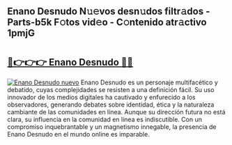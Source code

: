 ## Enano Desnudo N𝚞𝚎vos desn𝚞dos filtr𝚊dos - Parts-b5k F𝚘tos vid𝚎o - C𝚘ntenido atr𝚊ctivo 1pmjG

# <h2><a href="http://mbch8gb.tromn.icu/?c=Enano+Desnudo">🔗👉👉👉 Enano Desnudo 🔗🔗</a></h2>

[![Enano Desnudo nuevo](https://i.imgur.com/pEAQMta.gif)](http://mbch8gb.tromn.icu/?c=Enano+Desnudo)
Enano Desnudo es un personaje multifacético y debatido, cuyas complejidades se resisten a una definición fácil.  Su uso innovador de los medios digitales ha cautivado y enfurecido a los observadores, generando debates sobre identidad, ética y la naturaleza cambiante de las comunidades en línea. Aunque su dirección futura no está clara, su influencia en la comunidad en línea es indiscutible. Con un compromiso inquebrantable y un magnetismo innegable, la presencia de Enano Desnudo en el mundo online es imparable.
